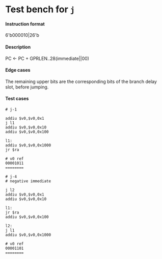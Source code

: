 # Test bench for `j`

#### Instruction format

6'b000010|26'b<immediate>

#### Description

PC <- PC + GPRLEN..28(immediate||00)

#### Edge cases

The remaining upper bits are the corresponding bits of the branch delay slot, before jumping.

#### Test cases

```assembly
# j-1

addiu $v0,$v0,0x1
j l1
addiu $v0,$v0,0x10
addiu $v0,$v0,0x100

l1:
addiu $v0,$v0,0x1000
jr $ra

# v0 ref
00001011
========
```

```assembly
# j-4
# negative immediate

j l2
addiu $v0,$v0,0x1
addiu $v0,$v0,0x10

l1:
jr $ra
addiu $v0,$v0,0x100

l2:
j l1
addiu $v0,$v0,0x1000

# v0 ref
00001101
========
```
